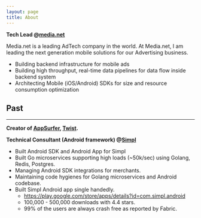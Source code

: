 ```yaml
---
layout: page
title: About
---
```


**Tech Lead @[media.net](https://media.net)**

Media.net is a leading AdTech company in the world. At Media.net, I am leading the next generation mobile solutions for our Advertising business.

- Building backend infrastructure for mobile ads
- Building high throughput, real-time data pipelines for data flow inside backend system
- Architecting Mobile (iOS/Android) SDKs for size and resource consumption optimization

<h2> Past </h2>
<hr>

**Creator of [AppSurfer](http://www.akshaydeo.com/appsurfer/), [Twist](http://www.akshaydeo.com/twist/).**

**Technical Consultant (Android framework) @[Simpl](https://getsimpl.com)**

- Built Android SDK and Android App for Simpl
- Built Go microservices supporting high loads (~50k/sec) using Golang, Redis, Postgres.
- Managing Android SDK integrations for merchants.
- Maintaining code hygienes for Golang microservices and Android codebase.
- Built Simpl Android app single handedly.
    - https://play.google.com/store/apps/details?id=com.simpl.android
    - 100,000 - 500,000 downloads with 4.4 stars.
    - 99% of the users are always crash free as reported by Fabric.


